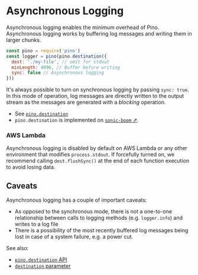 # Asynchronous Logging

Asynchronous logging enables the minimum overhead of Pino.
Asynchronous logging works by buffering log messages and writing them in larger chunks.

```js
const pino = require('pino')
const logger = pino(pino.destination({
  dest: './my-file', // omit for stdout
  minLength: 4096, // Buffer before writing
  sync: false // Asynchronous logging
}))
```

It's always possible to turn on synchronous logging by passing `sync: true`. 
In this mode of operation, log messages are directly written to the
output stream as the messages are generated with a _blocking_ operation.

* See [`pino.destination`](/docs/api.md#pino-destination)
* `pino.destination` is implemented on [`sonic-boom` ⇗](https://github.com/mcollina/sonic-boom).

### AWS Lambda

Asynchronous logging is disabled by default on AWS Lambda or any other environment
that modifies `process.stdout`. If forcefully turned on, we recommend calling `dest.flushSync()` at the end
of each function execution to avoid losing data.

## Caveats

Asynchronous logging has a couple of important caveats:

* As opposed to the synchronous mode, there is not a one-to-one relationship between
  calls to logging methods (e.g. `logger.info`) and writes to a log file
* There is a possibility of the most recently buffered log messages being lost
  in case of a system failure, e.g. a power cut.

See also:

* [`pino.destination` API](/docs/api.md#pino-destination)
* [`destination` parameter](/docs/api.md#destination)
